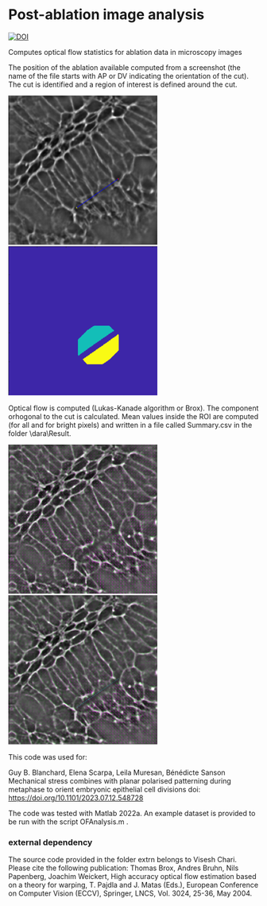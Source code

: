 # Post-ablation image analysis

[![DOI](https://zenodo.org/badge/791883805.svg)](https://zenodo.org/doi/10.5281/zenodo.11068961)

Computes optical flow statistics for ablation data in microscopy images

The position of the ablation available computed from a screenshot (the name of the file starts with AP or DV indicating the orientation of the cut).
The cut is identified and a region of interest is defined around the cut.

<img src=src/Cut.png width="300" height="300"><img src=src/ROI.png width="300" height="300">

Optical flow is computed (Lukas-Kanade algorithm or Brox). The component orhogonal to the cut is calculated.
Mean values inside the ROI are computed (for all and for bright pixels) and  written in a file called Summary.csv in the folder \dara\Result.

<img src=src/OF.png width="300" height="300"><img src=src/quiver2.png width="300" height="300">

This code was used for:

Guy B. Blanchard, Elena Scarpa, Leila Muresan, Bénédicte Sanson
Mechanical stress combines with planar polarised patterning during metaphase to orient embryonic epithelial cell divisions
doi: https://doi.org/10.1101/2023.07.12.548728

The code was tested with Matlab 2022a. An example dataset is provided to be run with the script OFAnalysis.m . 

### external dependency
The source code provided in the folder extrn belongs to Visesh Chari.
Please cite the following publication:
Thomas Brox, Andres Bruhn, Nils Papenberg, Joachim Weickert,
High accuracy optical flow estimation based on a theory for warping,
T. Pajdla and J. Matas (Eds.), European Conference on Computer Vision (ECCV),
Springer, LNCS, Vol. 3024,  25-36, May 2004. 
